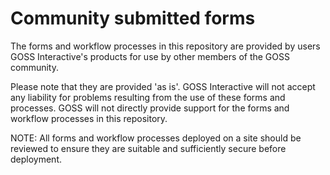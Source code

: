 Community submitted forms
=========================

The forms and workflow processes in this repository are provided by users GOSS Interactive's products for use by other members of the GOSS community.


Please note that they are provided 'as is'. GOSS Interactive will not accept any liability for problems resulting from the use of these forms and processes. GOSS will not directly provide support for the forms and workflow processes in this repository.

NOTE:
All forms and workflow processes deployed on a site should be reviewed to ensure they are suitable and sufficiently secure before deployment.
